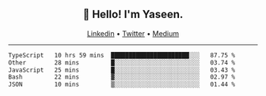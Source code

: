 <h2 align="center">👋 Hello! I'm Yaseen.</h2>
<p align="center">
  <a href="https://www.linkedin.com/in/yaseenkc/">Linkedin</a> •
  <a href="https://twitter.com/yaseeenkc">Twitter</a> •
  <a href="https://medium.com/@yaseen-kc">Medium</a>
</p>


<!--- 🔭 I’m currently working at []() as an  -->
<!--- - 💬 Ask me about **Javascript, React and Git** -->
<!--- - 📫 How to reach me: [@kc.yaseen](https://instagram.com/kc.yaseen) on Instagram -->
<!--- - ⚡ Fun fact: Big Fan of the :zap: emoji -->

-------

<!--START_SECTION:waka-->

```txt
TypeScript   10 hrs 59 mins  ██████████████████████░░░   87.75 %
Other        28 mins         █░░░░░░░░░░░░░░░░░░░░░░░░   03.74 %
JavaScript   25 mins         █░░░░░░░░░░░░░░░░░░░░░░░░   03.43 %
Bash         22 mins         ▓░░░░░░░░░░░░░░░░░░░░░░░░   02.97 %
JSON         10 mins         ▒░░░░░░░░░░░░░░░░░░░░░░░░   01.44 %
```

<!--END_SECTION:waka-->

